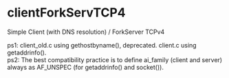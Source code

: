 # clientForkServTCP4
Simple Client (with DNS resolution) / ForkServer TCPv4<br>

ps1: client_old.c using gethostbyname(), deprecated. client.c using getaddrinfo().<br>
ps2: The best compatibility practice is to define ai_family (client and server) always as AF_UNSPEC (for getaddrinfo() and socket()).
